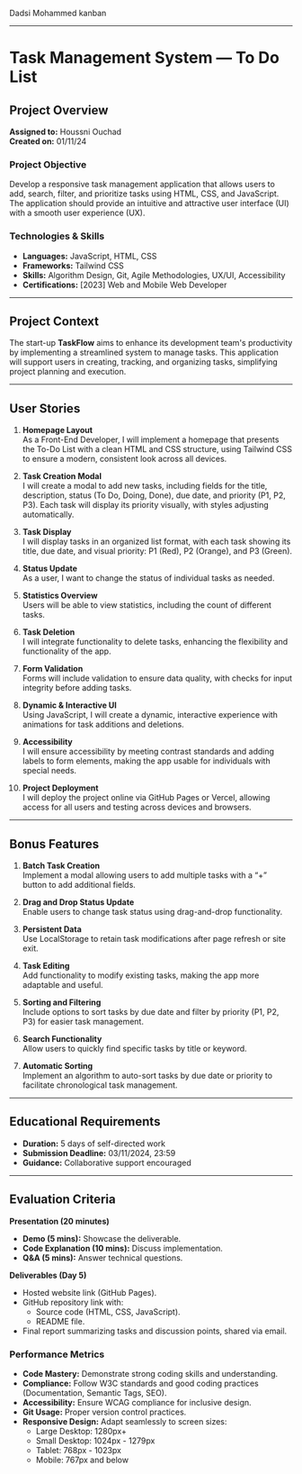 Dadsi Mohammed kanban

---

# Task Management System — To Do List

## Project Overview
**Assigned to:** Houssni Ouchad  
**Created on:** 01/11/24

### Project Objective
Develop a responsive task management application that allows users to add, search, filter, and prioritize tasks using HTML, CSS, and JavaScript. The application should provide an intuitive and attractive user interface (UI) with a smooth user experience (UX).

### Technologies & Skills
- **Languages:** JavaScript, HTML, CSS
- **Frameworks:** Tailwind CSS
- **Skills:** Algorithm Design, Git, Agile Methodologies, UX/UI, Accessibility
- **Certifications:** [2023] Web and Mobile Web Developer


---

## Project Context
The start-up **TaskFlow** aims to enhance its development team's productivity by implementing a streamlined system to manage tasks. This application will support users in creating, tracking, and organizing tasks, simplifying project planning and execution.

---

## User Stories

1. **Homepage Layout**  
   As a Front-End Developer, I will implement a homepage that presents the To-Do List with a clean HTML and CSS structure, using Tailwind CSS to ensure a modern, consistent look across all devices.

2. **Task Creation Modal**  
   I will create a modal to add new tasks, including fields for the title, description, status (To Do, Doing, Done), due date, and priority (P1, P2, P3). Each task will display its priority visually, with styles adjusting automatically.

3. **Task Display**  
   I will display tasks in an organized list format, with each task showing its title, due date, and visual priority: P1 (Red), P2 (Orange), and P3 (Green).

4. **Status Update**  
   As a user, I want to change the status of individual tasks as needed.

5. **Statistics Overview**  
   Users will be able to view statistics, including the count of different tasks.

6. **Task Deletion**  
   I will integrate functionality to delete tasks, enhancing the flexibility and functionality of the app.

7. **Form Validation**  
   Forms will include validation to ensure data quality, with checks for input integrity before adding tasks.

8. **Dynamic & Interactive UI**  
   Using JavaScript, I will create a dynamic, interactive experience with animations for task additions and deletions.

9. **Accessibility**  
   I will ensure accessibility by meeting contrast standards and adding labels to form elements, making the app usable for individuals with special needs.

10. **Project Deployment**  
    I will deploy the project online via GitHub Pages or Vercel, allowing access for all users and testing across devices and browsers.

---

## Bonus Features

1. **Batch Task Creation**  
   Implement a modal allowing users to add multiple tasks with a “+” button to add additional fields.

2. **Drag and Drop Status Update**  
   Enable users to change task status using drag-and-drop functionality.

3. **Persistent Data**  
   Use LocalStorage to retain task modifications after page refresh or site exit.

4. **Task Editing**  
   Add functionality to modify existing tasks, making the app more adaptable and useful.

5. **Sorting and Filtering**  
   Include options to sort tasks by due date and filter by priority (P1, P2, P3) for easier task management.

6. **Search Functionality**  
   Allow users to quickly find specific tasks by title or keyword.

7. **Automatic Sorting**  
   Implement an algorithm to auto-sort tasks by due date or priority to facilitate chronological task management.

---

## Educational Requirements

- **Duration:** 5 days of self-directed work  
- **Submission Deadline:** 03/11/2024, 23:59  
- **Guidance:** Collaborative support encouraged

---

## Evaluation Criteria

**Presentation (20 minutes)**  
- **Demo (5 mins):** Showcase the deliverable.
- **Code Explanation (10 mins):** Discuss implementation.
- **Q&A (5 mins):** Answer technical questions.

**Deliverables (Day 5)**
- Hosted website link (GitHub Pages).
- GitHub repository link with:
  - Source code (HTML, CSS, JavaScript).
  - README file.
- Final report summarizing tasks and discussion points, shared via email.

### Performance Metrics
- **Code Mastery:** Demonstrate strong coding skills and understanding.
- **Compliance:** Follow W3C standards and good coding practices (Documentation, Semantic Tags, SEO).
- **Accessibility:** Ensure WCAG compliance for inclusive design.
- **Git Usage:** Proper version control practices.
- **Responsive Design:** Adapt seamlessly to screen sizes:
  - Large Desktop: 1280px+
  - Small Desktop: 1024px - 1279px
  - Tablet: 768px - 1023px
  - Mobile: 767px and below